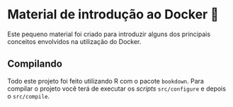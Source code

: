 # Material de introdução ao Docker :whale:

Este pequeno material foi criado para introduzir alguns dos principais conceitos envolvidos na utilização do Docker.

## Compilando

Todo este projeto foi feito utilizando R com o pacote `bookdown`. Para compilar o projeto você terá de executar os *scripts* `src/configure` e depois o `src/compile`.
